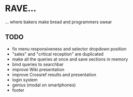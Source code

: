 # RAVE...

... where bakers make bread and programmers swear

## TODO

* fix menu responsiveness and selector dropdown position
* "sales" and "critical reception" are duplicated
* make all the queries at once and save sections in memory
* bind queries to searchbar
* improve Wiki presentation
* improve Crossref results and presentation
* login system
* genius (modal on smartphones)
* footer
